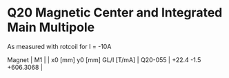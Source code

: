 Q20 Magnetic Center and Integrated Main Multipole
=================================================

As measured with rotcoil for I = -10A

Magnet  |             M1               |
        | x0 [mm]  y0 [mm] GL/I [T/mA] |
Q20-055 |   +22.4     -1.5  +606.3068  |
